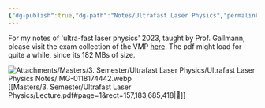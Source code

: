 ```yaml
---
{"dg-publish":true,"dg-path":"Notes/Ultrafast Laser Physics","permalink":"/notes/ultrafast-laser-physics/","updated":"2025-01-18T18:02:20.734+01:00"}
---
```


For my notes of 'ultra-fast laser physics' 2023, taught by Prof. Gallmann, please visit the exam collection of the VMP [here](https://exams.vmp.ethz.ch/user/mkoeberlin/document/lecture-notes). The pdf might load for quite a while, since its 182 MBs of size.

![Attachments/Masters/3. Semester/Ultrafast Laser Physics/Ultrafast Laser Physics Notes/IMG-0118174442.webp](/img/user/Attachments/Masters/3.%20Semester/Ultrafast%20Laser%20Physics/Ultrafast%20Laser%20Physics%20Notes/IMG-0118174442.webp)[[Masters/3. Semester/Ultrafast Laser Physics/Lecture.pdf#page=1&rect=157,183,685,418|🔗]]